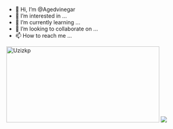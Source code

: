 - 👋 Hi, I’m @Agedvinegar
- 👀 I’m interested in ...
- 🌱 I’m currently learning ...
- 💞️ I’m looking to collaborate on ...
- 📫 How to reach me ...

<!---
Agedvinegar/Agedvinegar is a ✨ special ✨ repository because its `README.md` (this file) appears on your GitHub profile.
You can click the Preview link to take a look at your changes.
--->
<img  src="https://github-readme-stats.vercel.app/api?username=Agedvinegar&show_icons=true&theme=merko" width="400"  height="200" alt="Uzizkp" />
<!--<img  src="https://github-readme-stats.vercel.app/api/top-langs/?username=Agedvinegar&layout=compact&theme=radical&bg_color=0d1117"  />
<img  src=“https://github-profile-trophy.vercel.app/?username=Agedvinegar&theme=radical&margin-w=2&margin-h=2&column=4”  />
-->
<img src="https://count.getloli.com/get/@:Agedvinegar" />
